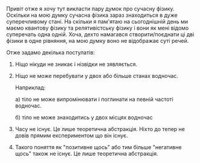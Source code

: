 Привіт отже я хочу тут викласти пару думок про сучасну фізику.
Оскільки на мою думку сучасна фізика зараз знаходиться в дуже суперечливому стані.
На скільки я пам'ятаю на сьогоднішній день ми маємо квантову фізику та релятивістську фізику і вони як мені відомо суперечать одна одній.
Хоча, дехто намагався створити/поєднати ці дві фізики в одне рівняння, на мою думку воно не відображає суті речей.

Отже задамо декілька постулатів:

1) Ніщо нікуди не зникає і нізвідки не зявляється.
2) Ніщо не може перебувати у двох або більше станах водночас.

   Наприклад:

    а) тіло не може випромінювати і поглинати на певній частоті водночас.

    б) тіло не може знаходитись у двох місцях водночас
4) Часу не існує. Це лише теоретична абстракція. Ніхто до тепер не довів прямим експериментом що він існує.
5) Такого поняття як "позитивне щось" або тим більше "негативне щось" також не існує. Це лише теоретична абстракція.

